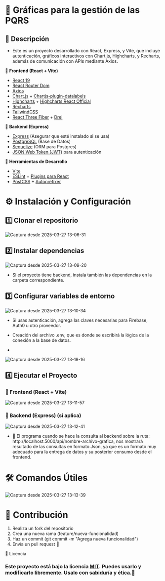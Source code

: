 # 📌 Gráficas para la gestión de las PQRS


## 📖 Descripción

- Este es un proyecto desarrollado con React, Express, y Vite, que incluye autenticación, gráficos interactivos con Chart.js, Highcharts, y Recharts, además de comunicación con APIs mediante Axios.


📌 **Frontend (React + Vite)**

- [React 19](https://react.dev/)
- [React Router Dom](https://reactrouter.com/)
- [Axios](https://axios-http.com/)
- [Chart.js](https://www.chartjs.org/) + [Chartjs-plugin-datalabels](https://chartjs-plugin-datalabels.netlify.app/)
- [Highcharts](https://www.highcharts.com/) + [Highcharts React Official](https://github.com/highcharts/highcharts-react)
- [Recharts](https://recharts.org/)
- [TailwindCSS](https://tailwindcss.com/)
- [React Three Fiber](https://docs.pmnd.rs/react-three-fiber/getting-started) + [Drei](https://github.com/pmndrs/drei)

📌 **Backend (Express)**

- [Express](https://expressjs.com/) (Asegurar que esté instalado si se usa)
- [PostgreSQL](https://www.postgresql.org/) (Base de Datos)
- [Sequelize](https://sequelize.org/) (ORM para Postgres)
- [JSON Web Token (JWT)](https://jwt.io/) para autenticación

📌 **Herramientas de Desarrollo**

- [Vite](https://vitejs.dev/)
- [ESLint](https://eslint.org/) + [Plugins para React](https://github.com/jsx-eslint/eslint-plugin-react)
- [PostCSS](https://postcss.org/) + [Autoprefixer](https://github.com/postcss/autoprefixer)


# ⚙️ Instalación y Configuración

## 1️⃣ Clonar el repositorio
![Captura desde 2025-03-27 13-06-31](https://github.com/user-attachments/assets/dead32cb-4b5e-429a-aabd-fe039a78ea50)

## 2️⃣ Instalar dependencias
![Captura desde 2025-03-27 13-09-20](https://github.com/user-attachments/assets/15156b8b-a6bf-4a95-af8d-75ecc67a90af)

- Si el proyecto tiene backend, instala también las dependencias en la carpeta correspondiente.

## 3️⃣ Configurar variables de entorno
![Captura desde 2025-03-27 13-10-34](https://github.com/user-attachments/assets/de9062e6-1944-427e-9303-3a5cde341c26)

- Si usas autenticación, agrega las claves necesarias para Firebase, Auth0 u otro proveedor.

- Creación del archivo .env, que es donde se escribirá la lógica de la conexión a la base de datos.
- 
![Captura desde 2025-03-27 13-18-16](https://github.com/user-attachments/assets/004481f2-62bb-449d-8eaa-565a1b1a5a60)


## 4️⃣ Ejecutar el Proyecto
### 🚀 Frontend (React + Vite)
![Captura desde 2025-03-27 13-11-57](https://github.com/user-attachments/assets/935a06b9-297d-4a36-a742-23b52eba933b)

### 🚀 Backend (Express) (si aplica)
![Captura desde 2025-03-27 13-12-41](https://github.com/user-attachments/assets/5ba716a7-f6f3-4ff7-baad-b704f34991a6)

- 🚀 El programa cuando se hace la consulta al backend sobre la ruta: http://localhost:5000/api/nombre-archivo-grafica, nos
  mostrará resultado de las consultas en formato Json, ya que es un formato muy adecuado para la entrega de datos y su posterior
  consumo desde el frontend.


# 🛠️ Comandos Útiles
![Captura desde 2025-03-27 13-13-39](https://github.com/user-attachments/assets/44fda2d0-e841-4c3e-a1a2-f3866dc79c40)


# 📝 Contribución
1. Realiza un fork del repositorio
2. Crea una nueva rama (feature/nueva-funcionalidad)
3. Haz un commit (git commit -m "Agrega nueva funcionalidad")
4. Envía un pull request 🚀


📄 Licencia

### Este proyecto está bajo la licencia [MIT](https://opensource.org/licenses/MIT). Puedes usarlo y modificarlo libremente. Usalo con sabiduría y ética.🎯







